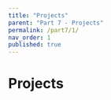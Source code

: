 ```yaml
---
title: "Projects"
parent: "Part 7 - Projects"
permalink: /part7/1/
nav_order: 1
published: true
---
```


# Projects


